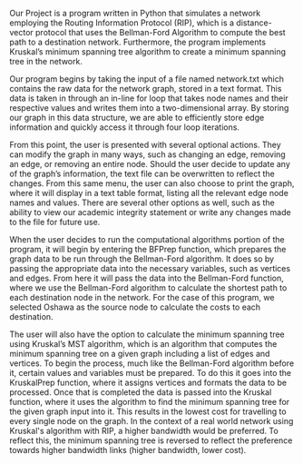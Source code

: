 Our Project is a program written in Python that simulates a network employing the
Routing Information Protocol (RIP), which is a distance-vector protocol that uses the
Bellman-Ford Algorithm to compute the best path to a destination network. Furthermore, the
program implements Kruskal’s minimum spanning tree algorithm to create a minimum spanning
tree in the network.

Our program begins by taking the input of a file named network.txt which contains the
raw data for the network graph, stored in a text format. This data is taken in through an in-line for loop that takes node names and their respective values and writes them into a two-dimensional array. By storing our graph in this data structure, we are able to efficiently store
edge information and quickly access it through four loop iterations.

From this point, the user is presented with several optional actions. They can modify
the graph in many ways, such as changing an edge, removing an edge, or removing an
entire node. Should the user decide to update any of the graph’s information, the text file can be
overwritten to reflect the changes. From this same menu, the user can also choose to print the
graph, where it will display in a text table format, listing all the relevant edge node names and
values. There are several other options as well, such as the ability to view our academic
integrity statement or write any changes made to the file for future use.

When the user decides to run the computational algorithms portion of the program, it will
begin by entering the BFPrep function, which prepares the graph data to be run through the
Bellman-Ford algorithm. It does so by passing the appropriate data into the necessary variables,
such as vertices and edges. From here it will pass the data into the Bellman-Ford function,
where we use the Bellman-Ford algorithm to calculate the shortest path to each destination
node in the network. For the case of this program, we selected Oshawa as the source node to
calculate the costs to each destination.

The user will also have the option to calculate the minimum spanning tree using
Kruskal’s MST algorithm, which is an algorithm that computes the minimum spanning tree on a
given graph including a list of edges and vertices. To begin the process, much like the
Bellman-Ford algorithm before it, certain values and variables must be prepared. To do this it
goes into the KruskalPrep function, where it assigns vertices and formats the data to be
processed. Once that is completed the data is passed into the Kruskal function, where it uses
the algorithm to find the minimum spanning tree for the given graph input into it. This results in
the lowest cost for travelling to every single node on the graph. In the context of a real world
network using Kruskal's algorithm with RIP, a higher bandwidth would be preferred. To reflect
this, the minimum spanning tree is reversed to reflect the preference towards higher bandwidth
links (higher bandwidth, lower cost).
